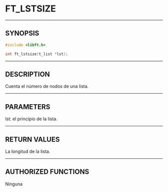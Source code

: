 # FT_LSTSIZE

---

## SYNOPSIS

```c
#include <libft.h>

int ft_lstsize(t_list *lst);
```

---

## DESCRIPTION

Cuenta el número de nodos de una lista.

---

## PARAMETERS

lst: el principio de la lista.

---

## RETURN VALUES

La longitud de la lista.

---

## AUTHORIZED FUNCTIONS

Ninguna